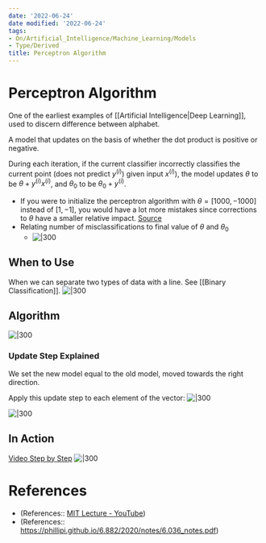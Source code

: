 ```yaml
---
date: '2022-06-24'
date modified: '2022-06-24'
tags:
- On/Artificial_Intelligence/Machine_Learning/Models
- Type/Derived
title: Perceptron Algorithm
---
```


# Perceptron Algorithm
One of the earliest examples of [[Artificial Intelligence|Deep Learning]], used to discern difference between alphabet.

A model that updates on the basis of whether the dot product is positive or negative.

During each iteration, if the current classifier incorrectly classifies the current point (does not predict $y^{(i)})$ given input $x^{(i)}$), the model updates $\theta$ to be $\theta + y^{(i)}x^{(i)}$, and $\theta_0$ to be $\theta_0 + y^{(i)}$.

- If you were to initialize the perceptron algorithm with $\theta = [1000, -1000]$ instead of $[1, -1]$, you would have a lot more mistakes since corrections to $\theta$ have a smaller relative impact. [Source](https://openlearninglibrary.mit.edu/courses/course-v1:MITx+6.036+1T2019/courseware/Week2/week2_homework/?child=first)
- Relating number of misclassifications to final value of $\theta$ and $\theta_0$
	- ![|300](https://i.imgur.com/2xpOGtD.png)

## When to Use
When we can separate two types of data with a line. See [[Binary Classification]].
![|300](https://i.imgur.com/extiWvo.png)

## Algorithm
![|300](https://i.imgur.com/YtrxqON.png)

### Update Step Explained
We set the new model equal to the old model, moved towards the right direction.

Apply this update step to each element of the vector:
![|300](https://i.imgur.com/vgQtDSI.png)

![|300](https://i.imgur.com/AhBcv5O.png)

## In Action
[Video Step by Step](https://www.youtube.com/watch?v=QLJa1g9n6Ms)
![|300](https://i.imgur.com/ZYwQLso.png)

# References
- (References:: [MIT Lecture - YouTube](https://www.youtube.com/watch?v=QLJa1g9n6Ms))
- (References:: https://phillipi.github.io/6.882/2020/notes/6.036_notes.pdf)